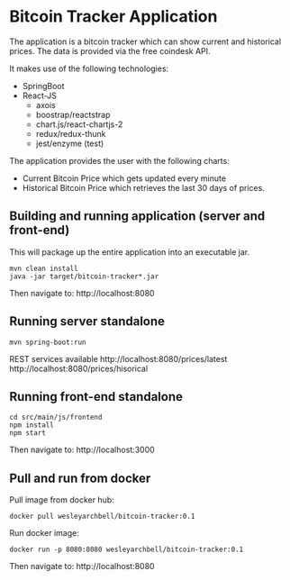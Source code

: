 # Bitcoin Tracker Application

The application is a bitcoin tracker which can show current and historical prices.
The data is provided via the free coindesk API.

It makes use of the following technologies:

* SpringBoot
* React-JS 
  * axois
  * boostrap/reactstrap
  * chart.js/react-chartjs-2
  * redux/redux-thunk
  * jest/enzyme (test)

The application provides the user with the following charts:

* Current Bitcoin Price which gets updated every minute
* Historical Bitcoin Price which retrieves the last 30 days of prices.

## Building and running application (server and front-end)
This will package up the entire application into an executable jar.
```
mvn clean install
java -jar target/bitcoin-tracker*.jar
```
Then navigate to: http://localhost:8080

## Running server standalone
```
mvn spring-boot:run
```
REST services available
http://localhost:8080/prices/latest
http://localhost:8080/prices/hisorical

## Running front-end standalone
```
cd src/main/js/frontend
npm install
npm start
```
Then navigate to: http://localhost:3000

## Pull and run from docker

Pull image from docker hub:
```
docker pull wesleyarchbell/bitcoin-tracker:0.1
```

Run docker image:
```
docker run -p 8080:8080 wesleyarchbell/bitcoin-tracker:0.1
```
Then navigate to: http://localhost:8080
